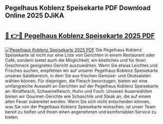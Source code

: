 ## Pegelhaus Koblenz Speisekarte PDF Download Online 2025 DJiKA

# <h2><a href="http://gcdpygn.nevu.top/?p=Pegelhaus+Koblenz+Speisekarte">🔗 👉🔴 Pegelhaus Koblenz Speisekarte 2025 PDF</a></h2>

[![Pegelhaus Koblenz Speisekarte 2025 PDF](https://i.imgur.com/dBaPXMq.png)](http://gcdpygn.nevu.top/?p=Pegelhaus+Koblenz+Speisekarte)
Die Pegelhaus Koblenz Speisekarte ist nicht nur eine Liste von Gerichten in einem Restaurant oder Café, sondern bietet auch die Möglichkeit, ein köstliches und für Ihren Geschmack geeignetes Gericht auszuwählen. Wenn Sie etwas Leichtes und Frisches suchen, empfehlen wir auf unserer Pegelhaus Koblenz Speisekarte unseren Salatbereich, in dem Sie aus frischen Gemüse- und Obstsalaten wählen können. Für diejenigen, die Fleisch bevorzugen, bieten wir eine umfangreiche Auswahl an Gerichten auf der Pegelhaus Koblenz Speisekarte an: Rindfleisch, Schweinefleisch, Huhn und Fisch. Unseren Auserwählten bieten wir Gourmet-Gerichte wie Schaschlik und Steak an, die auf einem alten Feuer zubereitet werden. Wenn Sie sich nicht entscheiden können, was Sie von der Pegelhaus Koblenz Speisekarte wünschen, ist unser Team bereit zu helfen und Ihnen einen angenehmen und komfortablen Service zu bieten.
